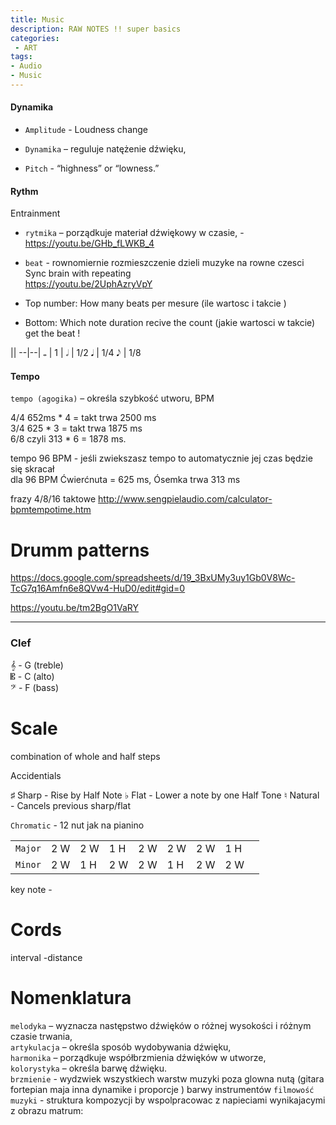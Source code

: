 ```yaml
---
title: Music
description: RAW NOTES !! super basics
categories:
 - ART
tags:
- Audio
- Music
---
```




####  Dynamika
- `Amplitude` - Loudness change   
- `Dynamika` – reguluje natężenie dźwięku,



- `Pitch` -  “highness” or “lowness.”  






####  Rythm
Entrainment

- `rytmika` – porządkuje materiał dźwiękowy w czasie,  - https://youtu.be/GHb_fLWKB_4

- `beat` - rownomiernie rozmieszczenie dzieli muzyke na rowne czesci Sync brain with repeating   
https://youtu.be/2UphAzryVpY

- Top number: How many beats per mesure (ile wartosc i takcie )
- Bottom: Which note duration recive the count (jakie wartosci w takcie) get the beat !




||
--|--|
𝅝 | 1 |
𝅗𝅥 | 1/2
𝅘𝅥 | 1/4
𝅘𝅥𝅮 | 1/8



#### Tempo
`tempo (agogika)` – określa szybkość utworu,  BPM


4/4   652ms * 4  = takt trwa  2500 ms  
3/4   625 * 3 = takt trwa 1875 ms    
6/8    czyli  313 * 6 = 1878 ms.    


tempo 96 BPM - jeśli zwiekszasz tempo to automatycznie jej czas będzie się skracał    
dla
96 BPM Ćwierćnuta = 625 ms,  Ósemka trwa 313 ms


frazy 4/8/16 taktowe
http://www.sengpielaudio.com/calculator-bpmtempotime.htm



# Drumm patterns

https://docs.google.com/spreadsheets/d/19_3BxUMy3uy1Gb0V8Wc-TcG7q16Amfn6e8QVw4-HuD0/edit#gid=0

https://youtu.be/tm2BgO1VaRY


---

### Clef

𝄞 - G (treble)  
𝄡 - C (alto)  
𝄢 - F (bass)

# Scale
combination of  whole and half steps


Accidentials

♯ Sharp - Rise by Half Note
♭ Flat - Lower a note by one Half Tone
♮ Natural  - Cancels previous sharp/flat



`Chromatic` - 12 nut jak na pianino  

||||||||||
|---|---|---|  ---|  ---|  ---|  ---|  ---|  ---|    
`Major`|  2 W | 2 W | 1 H | 2 W| 2 W| 2 W| 1 H|
`Minor` |2 W  |1 H | 2 W  |2 W  |1 H  |2 W  |2 W  |  



key note -


# Cords  
interval -distance  


#
# Nomenklatura

`melodyka` – wyznacza następstwo dźwięków o różnej wysokości i różnym czasie trwania,  
`artykulacja` – określa sposób wydobywania dźwięku,  
`harmonika` – porządkuje współbrzmienia dźwięków w utworze,  
`kolorystyka` – określa barwę dźwięku.  
`brzmienie` -  wydzwiek wszystkiech warstw muzyki poza glowna nutą (gitara fortepian maja inna dynamike i proporcje ) barwy instrumentów
`filmowość muzyki` - struktura kompozycji by wspolpracowac z napieciami  wynikajacymi z obrazu
matrum:
